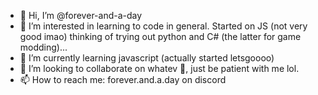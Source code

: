 - 👋 Hi, I’m @forever-and-a-day
- 👀 I’m interested in learning to code in general. Started on JS (not very good imao) thinking of trying out python and C# (the latter for game modding)...
- 🌱 I’m currently learning javascript (actually started letsgoooo)
- 💞️ I’m looking to collaborate on whatev 🤷, just be patient with me lol.
- 📫 How to reach me: forever.and.a.day on discord

<!---
forever-and-a-day/forever-and-a-day is a ✨ special ✨ repository because its `README.md` (this file) appears on your GitHub profile.
You can click the Preview link to take a look at your changes.
--->
